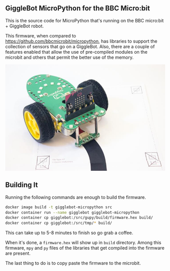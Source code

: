 ## GiggleBot MicroPython for the BBC Micro:bit

This is the source code for MicroPython that's running on the BBC micro:bit + GiggleBot robot.

This firmware, when compared to https://github.com/bbcmicrobit/micropython, has libraries to support the collection of sensors that go on a GiggleBot. Also, there are a couple of features enabled that allow the use of pre-compiled modules on the microbit and others that permit the better use of the memory.

![](static/gigglebot.jpg)

## Building It

Running the following commands are enough to build the firmware.
```bash
docker image build -t gigglebot-micropython src
docker container run --name gigglebot gigglebot-micropython
docker container cp gigglebot:/src/gupy/build/firmware.hex build/
docker container cp gigglebot:/src/tmp/* build/
```

This can take up to 5-8 minutes to finish so go grab a coffee. 

When it's done, a `firmware.hex` will show up in `build` directory. Among this firmware, `mpy` and `py` files of the libraries that get compiled into the firmware are present.

The last thing to do is to copy paste the firmware to the microbit. 